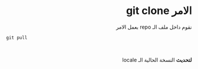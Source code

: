 <div dir=rtl>

# الامر git clone

نقوم داخل ملف الـ repo بعمل الامر <br/>

</div>

```shell
git pull 
```
<br/>


<div dir=rtl>

**لتحديث** النسخة الحالية الـ locale

</div>

